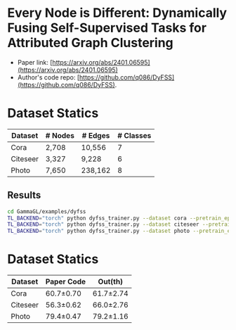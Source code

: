 # Every Node is Different: Dynamically Fusing Self-Supervised Tasks for Attributed Graph Clustering

- Paper link: [https://arxiv.org/abs/2401.06595](https://arxiv.org/abs/2401.06595)
- Author's code repo: [https://github.com/q086/DyFSS](https://github.com/q086/DyFSS).

# Dataset Statics

| Dataset  | # Nodes | # Edges  | # Classes |
|----------|---------|----------|-----------|
| Cora     |  2,708  | 10,556   |    7      |
| Citeseer |  3,327  |  9,228   |    6      |
| Photo    |  7,650  | 238,162  |    8      |



Results
-------

```bash
cd GammaGL/examples/dyfss
TL_BACKEND="torch" python dyfss_trainer.py --dataset cora --pretrain_epochs 1000 --use_ckpt 0 --labels_epochs 500 --top_k 5
TL_BACKEND="torch" python dyfss_trainer.py --dataset citeseer --pretrain_epochs 1000 --use_ckpt 0 --labels_epochs 500 --top_k 5
TL_BACKEND="torch" python dyfss_trainer.py --dataset photo --pretrain_epochs 1000 --use_ckpt 0 --labels_epochs 500 --top_k 5
```


# Dataset Statics

| Dataset  | Paper Code | Out(th)    |
| -------- | ---------- | ---------- |
| Cora     | 60.7±0.70  | 61.7±2.74  |
| Citeseer | 56.3±0.62  | 66.0±2.76  |
| Photo    | 79.4±0.47  | 79.2±1.16  |

